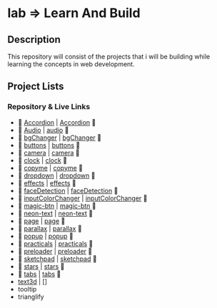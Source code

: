 # lab => Learn And Build 

## Description

This repository will consist of the projects that i will be building while learning the concepts in web development.

## Project Lists 
###   Repository & Live Links
- 📁 [Accordion](https://github.com/Pariharx7/lab/tree/main/accordion) | [Accordion](https://pariharx7.github.io/lab/accordion/) 🔗
- 📁 [Audio](https://github.com/Pariharx7/lab/tree/main/audio) | [audio](https://pariharx7.github.io/lab/audio/) 🔗
- 📁 [bgChanger](https://github.com/Pariharx7/lab/tree/main/bgChanger) | [bgChanger](https://pariharx7.github.io/lab/bgChanger) 🔗
- 📁 [buttons](https://github.com/Pariharx7/tree/main/buttons) | [buttons](https://pariharx7.github.io/lab/buttons) 🔗
- 📁 [camera](https://github.com/Pariharx7/lab/tree/main/camera) | [camera](https://pariharx7.github.io/lab/camera) 🔗
- 📁 [clock](https://github.com/Pariharx7/lab/tree/main/clock) | [clock](https://pariharx7.github.io/lab/clock) 🔗
- 📁 [copyme](https://github.com/Pariharx7/lab/tree/main/copyme) | [copyme](https://pariharx7.github.io/lab/copyme) 🔗
- 📁 [dropdown](https://www.github.com/Pariharx7/lab/tree/main/dropdown) | [dropdown](https://pariharx7.github.io/lab/dropdown) 🔗
- 📁 [effects](https://www.github.com/Pariharx7/lab/tree/main/effects) | [effects](https://pariharx7.github.io/lab/effects) 🔗
- 📁 [faceDetection](https://www.github.com/Pariharx7/lab/tree/main/faceDetection) | [faceDetection](https://pariharx7.github.io/lab/faceDetection) 🔗
- 📁 [inputColorChanger](https://www.github.com/Pariharx7/tree/main/inputColorChanger) | [inputColorChanger](https://pariharx7.github.io/lab/inputColorChanger) 🔗
- 📁 [magic-btn](https://www.github.com/Pariharx7/tree/main/magic-btn) | [magic-btn](https://pariharx7.github.io/lab/magic-btn) 🔗
- 📁 [neon-text](https://www.github.com/Pariharx7/tree/main/neon-text) | [neon-text](https://pariharx7.github.io/neon-text) 🔗
- 📁 [page](https://www.github.com/Pariharx7/tree/main/page) | [page](https://pariharx7.github.io/lab/page) 🔗
- 📁 [parallax](https://www.github.com/Pariharx7/tree/main/parallax) | [parallax](https://pariharx7.github.io/lab/parallax) 🔗
- 📁 [popup](https://www.github.com/Pariharx7/tree/main/popup) | [popup](https://pariharx7.github.io/lab/popup) 🔗
- 📁 [practicals](https://www.Pariharx7/tree/main/practicals) | [practicals](https://www.pariharx7.github.io/lab/practicals) 🔗
- 📁 [preloader](https://www.github.com/Pariharx7/tree/main/preloader) | [preloader](https://www.pariharx7.github.io/lab/preloader) 🔗
- 📁 [sketchpad](https://www.github.com/Pariharx7/tree/main/sketchpad) | [sketchpad](https://pariharx7.github.io/lab/sketchpad) 🔗
- 📁 [stars](https://www.github.com/Pariharx7/tree/main/stars) | [stars](https://pariharx7.github.io/lab/stars) 🔗
- 📁 [tabs](https://www.github.com/Pariharx7/tree/main/tabs) | [tabs](https://pariharx7.github.io/lab/tabs) 🔗
- [text3d](https://www.github.com/Pariharx7/tree/main/text3d) | []
- tooltip
- trianglify
